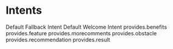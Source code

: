 # Intents
Default Fallback Intent
Default Welcome Intent
provides.benefits
provides.feature
provides.morecomments
provides.obstacle
provides.recommendation
provides.result
